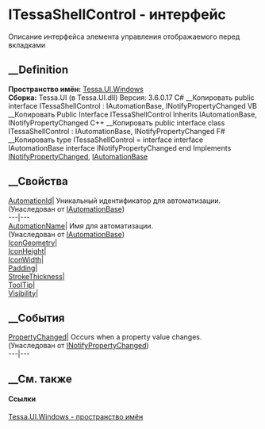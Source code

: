 # ITessaShellControl - интерфейс
Описание интерфейса элемента управления отображаемого перед вкладками
## __Definition
 **Пространство имён:** [Tessa.UI.Windows](N_Tessa_UI_Windows.htm)  
 **Сборка:** Tessa.UI (в Tessa.UI.dll) Версия: 3.6.0.17
C# __Копировать
     public interface ITessaShellControl : IAutomationBase, 
    	INotifyPropertyChanged
VB __Копировать
     Public Interface ITessaShellControl
    	Inherits IAutomationBase, INotifyPropertyChanged
C++ __Копировать
     public interface class ITessaShellControl : IAutomationBase, 
    	INotifyPropertyChanged
F# __Копировать
     type ITessaShellControl = 
        interface
            interface IAutomationBase
            interface INotifyPropertyChanged
        end
Implements
    [INotifyPropertyChanged](https://learn.microsoft.com/dotnet/api/system.componentmodel.inotifypropertychanged), [IAutomationBase](T_Tessa_UI_Automation_IAutomationBase.htm)
##  __Свойства
[AutomationId](P_Tessa_UI_Automation_IAutomationBase_AutomationId.htm)|
Уникальный идентификатор для автоматизации.  
(Унаследован от [IAutomationBase](T_Tessa_UI_Automation_IAutomationBase.htm))  
---|---  
[AutomationName](P_Tessa_UI_Automation_IAutomationBase_AutomationName.htm)|
Имя для автоматизации.  
(Унаследован от [IAutomationBase](T_Tessa_UI_Automation_IAutomationBase.htm))  
[IconGeometry](P_Tessa_UI_Windows_ITessaShellControl_IconGeometry.htm)|  
[IconHeight](P_Tessa_UI_Windows_ITessaShellControl_IconHeight.htm)|  
[IconWidth](P_Tessa_UI_Windows_ITessaShellControl_IconWidth.htm)|  
[Padding](P_Tessa_UI_Windows_ITessaShellControl_Padding.htm)|  
[StrokeThickness](P_Tessa_UI_Windows_ITessaShellControl_StrokeThickness.htm)|  
[ToolTip](P_Tessa_UI_Windows_ITessaShellControl_ToolTip.htm)|  
[Visibility](P_Tessa_UI_Windows_ITessaShellControl_Visibility.htm)|  
## __События
[PropertyChanged](https://learn.microsoft.com/dotnet/api/system.componentmodel.inotifypropertychanged.propertychanged)|
Occurs when a property value changes.  
(Унаследован от
[INotifyPropertyChanged](https://learn.microsoft.com/dotnet/api/system.componentmodel.inotifypropertychanged))  
---|---  
##  __См. также
#### Ссылки
[Tessa.UI.Windows - пространство имён](N_Tessa_UI_Windows.htm)
